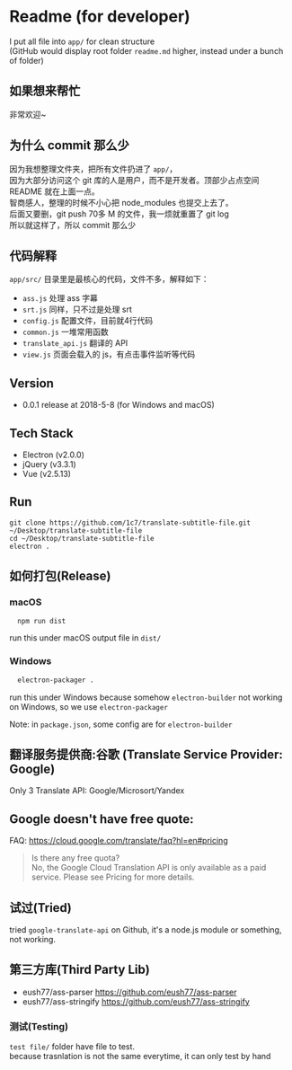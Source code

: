 # Readme (for developer)
I put all file into `app/` for clean structure     
(GitHub would display root folder `readme.md` higher, instead under a bunch of folder)          

## 如果想来帮忙
非常欢迎~ 

## 为什么 commit 那么少
因为我想整理文件夹，把所有文件扔进了 `app/`，     
因为大部分访问这个 git 库的人是用户，而不是开发者。顶部少占点空间 README 就在上面一点。      
智商感人，整理的时候不小心把 node_modules 也提交上去了。        
后面又要删，git push 70多 M 的文件，我一烦就重置了 git log      
所以就这样了，所以 commit 那么少        

## 代码解释
`app/src/` 目录里是最核心的代码，文件不多，解释如下：   

  * `ass.js` 处理 ass 字幕
  * `srt.js` 同样，只不过是处理 srt
  * `config.js`  配置文件，目前就4行代码
  * `common.js`  一堆常用函数
  * `translate_api.js` 翻译的 API
  * `view.js` 页面会载入的 js，有点击事件监听等代码

## Version
* 0.0.1 release at 2018-5-8 (for Windows and macOS)

## Tech Stack
* Electron (v2.0.0)
* jQuery (v3.3.1)
* Vue (v2.5.13)

## Run
```
git clone https://github.com/1c7/translate-subtitle-file.git ~/Desktop/translate-subtitle-file
cd ~/Desktop/translate-subtitle-file
electron .
```

## 如何打包(Release)
### macOS      
```bash
  npm run dist
```
run this under macOS
output file in `dist/`        

### Windows
```bash
  electron-packager .
```
run this under Windows
because somehow `electron-builder` not working on Windows, so we use `electron-packager`

Note: in `package.json`, some config are for `electron-builder`


## 翻译服务提供商:谷歌 (Translate Service Provider: Google)
Only 3 Translate API: Google/Microsort/Yandex  

## Google doesn't have free quote:
FAQ: https://cloud.google.com/translate/faq?hl=en#pricing
> Is there any free quota?         
> No, the Google Cloud Translation API is only available as a paid service. Please see Pricing for more details.

## 试过(Tried)
tried `google-translate-api` on Github, it's a node.js module or something, not working.      

## 第三方库(Third Party Lib)
* eush77/ass-parser    https://github.com/eush77/ass-parser
* eush77/ass-stringify https://github.com/eush77/ass-stringify

### 测试(Testing)
`test file/` folder have file to test.         
because trasnlation is not the same everytime, it can only test by hand         
